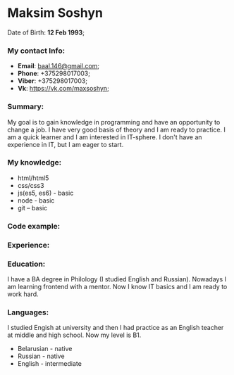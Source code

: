 # Maksim Soshyn
Date of Birth: **12 Feb 1993**;

### **My contact Info:**
* **Email**: baal.146@gmail.com;
* **Phone**: +375298017003;
* **Viber**: +375298017003;
* **Vk**: https://vk.com/maxsoshyn;

### **Summary:**
My goal is to gain knowledge in programming and have an opportunity to change a job. I have very good basis of theory and I am ready to practice. I am a quick learner and I am interested in IT-sphere. I don't have an experience in IT, but I am eager to start.

### **My knowledge:**
* html/html5
* css/css3
* js(es5, es6) - basic
* node - basic
* git – basic

### **Code example:**

### **Experience:**

### **Education:**
I have a BA degree in Philology (I studied English and Russian). Nowadays I am learning frontend with a mentor. Now I know IT basics and I am ready to work hard.


### **Languages:**
I studied Engish at university and then I had practice as an English teacher at middle and high school. Now my level is B1.
* Belarusian - native
* Russian - native
* English - intermediate
